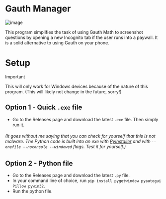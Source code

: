 # Gauth Manager
![image](https://github.com/user-attachments/assets/435f9c84-118a-44e4-850f-efcb34f015a7)

This program simplifies the task of using Gauth Math to screenshot questions by opening a new Incognito tab if the user runs into a paywall. It is a solid alternative to using Gauth on your phone.

# Setup
> [!IMPORTANT]
> This will only work for Windows devices because of the nature of this program. (This will likely not change in the future, sorry!)
## Option 1 - Quick `.exe` file
- Go to the Releases page and download the latest `.exe` file. Then simply run it.
###### (It goes without me saying that you can check for yourself that this is not malware. The Python code is built into an exe with [PyInstaller](https://pypi.org/project/pyinstaller/) and with `--onefile --noconsole --windowed` flags. Test it for yourself.)
## Option 2 - Python file
- Go to the Releases page and download the latest `.py` file.
- In your command line of choice, run `pip install pygetwindow pyautogui Pillow pywin32`.
- Run the python file.
